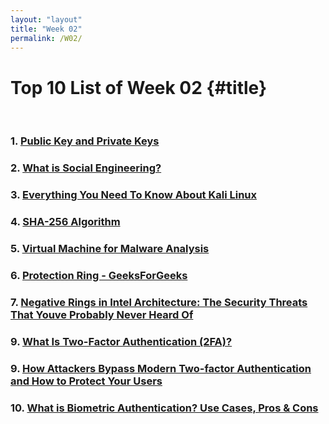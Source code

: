 ```yaml
---
layout: "layout"
title: "Week 02"
permalink: /W02/
---
```


# Top 10 List of Week 02 {#title}
<br>

### 1. [Public Key and Private Keys](https://www.comodo.com/resources/small-business/digital-certificates2.php)


### 2. [What is Social Engineering?](https://www.kaspersky.com/resource-center/definitions/what-is-social-engineering)


### 3. [Everything You Need To Know About Kali Linux](https://www.edureka.co/blog/ethical-hacking-using-kali-linux/)


### 4. [SHA-256 Algorithm](https://www.solarwindsmsp.com/blog/sha-256-encryption)


### 5. [Virtual Machine for Malware Analysis](https://www.geeksforgeeks.org/virtual-machine-for-malware-analysis/)


### 6. [Protection Ring - GeeksForGeeks](https://www.geeksforgeeks.org/protection-ring/)


### 7. [Negative Rings in Intel Architecture: The Security Threats That Youve Probably Never Heard Of](https://medium.com/swlh/negative-rings-in-intel-architecture-the-security-threats-youve-probably-never-heard-of-d725a4b6f831)


### 9. [What Is Two-Factor Authentication (2FA)?](https://authy.com/what-is-2fa/)


### 9. [How Attackers Bypass Modern Two-factor Authentication and How to Protect Your Users](https://www.onespan.com/blog/how-attackers-bypass-modern-two-factor-authentication-and-how-protect-your-users)


### 10. [What is Biometric Authentication? Use Cases, Pros & Cons](https://www.onespan.com/topics/biometric-authentication)

